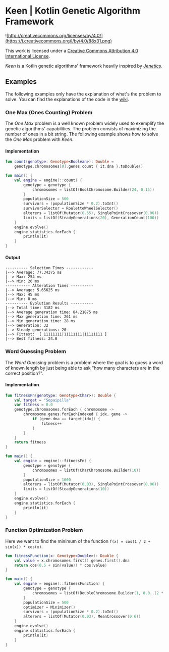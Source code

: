 # Keen | Kotlin Genetic Algorithm Framework

![http://creativecommons.org/licenses/by/4.0/](https://i.creativecommons.org/l/by/4.0/88x31.png)

This work is licensed under a
[Creative Commons Attribution 4.0 International License](http://creativecommons.org/licenses/by/4.0/).

_Keen_ is a Kotlin genetic algorithms' framework heavily inspired by 
[_Jenetics_](https://jenetics.io).

## Examples

The following examples only have the explanation of what's the problem to solve.
You can find the explanations of the code in the [wiki](https://github.com/r8vnhill/keen/wiki).

### One Max (Ones Counting) Problem

The _One Max_ problem is a well known problem widely used to exemplify the genetic algorithms'
capabilities. 
The problem consists of maximizing the number of ones in a bit string. 
The following example shows how to solve the _One Max_ problem with _Keen_.

#### Implementation

```kotlin
fun count(genotype: Genotype<Boolean>): Double =
    genotype.chromosomes[0].genes.count { it.dna }.toDouble()

fun main() {
    val engine = engine(::count) {
        genotype = genotype {
            chromosomes = listOf(BoolChromosome.Builder(24, 0.15))
        }
        populationSize = 500
        survivors = (populationSize * 0.2).toInt()
        survivorSelector = RouletteWheelSelector()
        alterers = listOf(Mutator(0.55), SinglePointCrossover(0.06))
        limits = listOf(SteadyGenerations(20), GenerationCount(100))
    }
    engine.evolve()
    engine.statistics.forEach {
        println(it)
    }
}
```

#### Output

```text
---------- Selection Times ------------
|--> Average: 77.34375 ms
|--> Max: 254 ms
|--> Min: 26 ms
----------- Alteration Times ----------
|--> Average: 5.65625 ms
|--> Max: 45 ms
|--> Min: 0 ms
---------- Evolution Results ----------
|--> Total time: 3182 ms
|--> Average generation time: 84.21875 ms
|--> Max generation time: 261 ms
|--> Min generation time: 28 ms
|--> Generation: 32
|--> Steady generations: 20
|--> Fittest:  [ 11111111|11111111|11111111 ] 
|--> Best fitness: 24.0
```

### Word Guessing Problem

The _Word Guessing_ problem is a problem where the goal is to guess a word of known length by just
being able to ask "how many characters are in the correct position?".

#### Implementation

```kotlin
fun fitnessFn(genotype: Genotype<Char>): Double {
    val target = "Sopaipilla"
    var fitness = 0.0
    genotype.chromosomes.forEach { chromosome ->
        chromosome.genes.forEachIndexed { idx, gene ->
            if (gene.dna == target[idx]) {
                fitness++
            }
        }
    }
    return fitness
}

fun main() {
    val engine = engine(::fitnessFn) {
        genotype = genotype {
            chromosomes = listOf(CharChromosome.Builder(10))
        }
        populationSize = 1000
        alterers = listOf(Mutator(0.03), SinglePointCrossover(0.06))
        limits = listOf(SteadyGenerations(10))
    }
    engine.evolve()
    engine.statistics.forEach {
        println(it)
    }
}
```

### Function Optimization Problem

Here we want to find the minimum of the function ``f(x) = cos(1 / 2 + sin(x)) * cos(x)``.


```kotlin
fun fitnessFunction(x: Genotype<Double>): Double {
    val value = x.chromosomes.first().genes.first().dna
    return cos(0.5 + sin(value)) * cos(value)
}

fun main() {
    val engine = engine(::fitnessFunction) {
        genotype = genotype {
            chromosomes = listOf(DoubleChromosome.Builder(1, 0.0..(2 * Math.PI)))
        }
        populationSize = 500
        optimizer = Minimizer()
        survivors = (populationSize * 0.2).toInt()
        alterers = listOf(Mutator(0.03), MeanCrossover(0.6))
    }
    engine.evolve()
    engine.statistics.forEach {
        println(it)
    }
}
```
